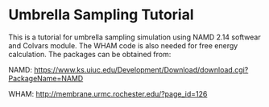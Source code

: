# Umbrella Sampling Tutorial

This is a tutorial for umbrella sampling simulation using NAMD 2.14 softwear and Colvars module. The WHAM code is also needed for free energy calculation.
The packages can be obtained from: 

NAMD: https://www.ks.uiuc.edu/Development/Download/download.cgi?PackageName=NAMD

WHAM: http://membrane.urmc.rochester.edu/?page_id=126
